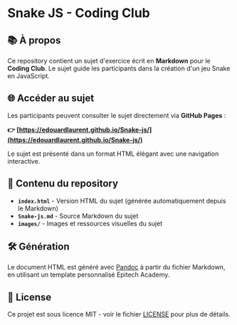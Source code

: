 # Snake JS - Coding Club

## 📚 À propos

Ce repository contient un sujet d'exercice écrit en **Markdown** pour le **Coding Club**. Le sujet guide les participants dans la création d'un jeu Snake en JavaScript.

## 🌐 Accéder au sujet

Les participants peuvent consulter le sujet directement via **GitHub Pages** :

**👉 [https://edouardlaurent.github.io/Snake-js/](https://edouardlaurent.github.io/Snake-js/)**

Le sujet est présenté dans un format HTML élégant avec une navigation interactive.

## 📁 Contenu du repository

- **`index.html`** - Version HTML du sujet (générée automatiquement depuis le Markdown)
- **`Snake-js.md`** - Source Markdown du sujet
- **`images/`** - Images et ressources visuelles du sujet

## 🛠️ Génération

Le document HTML est généré avec [Pandoc](https://pandoc.org/) à partir du fichier Markdown, en utilisant un template personnalisé Epitech Academy.

## 📝 License

Ce projet est sous licence MIT - voir le fichier [LICENSE](LICENSE) pour plus de détails.
